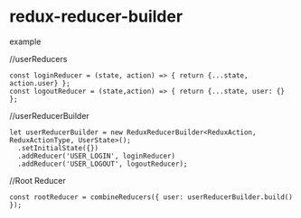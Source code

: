 # redux-reducer-builder


example 

//userReducers
```
const loginReducer = (state, action) => { return {...state, action.user} };
const logoutReducer = (state,action) => { return {...state, user: {} };
```
//userReducerBuilder
```
let userReducerBuilder = new ReduxReducerBuilder<ReduxAction, ReduxActionType, UserState>();
  .setInitialState({})
  .addReducer('USER_LOGIN', loginReducer)
  .addReducer('USER_LOGOUT', logoutReducer);
```
//Root Reducer
```
const rootReducer = combineReducers({ user: userReducerBuilder.build() });
```
